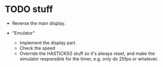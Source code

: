 # TODO stuff

- Reverse the main display.

- "Emulator"
	- Implement the display part.
	- Check the speed
	- Override the HASTICKS() stuff so it's always reset, and make the simulator responsible for the timer, e.g. only do 25fps or whatever.
